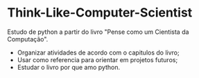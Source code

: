 # Think-Like-Computer-Scientist
Estudo de python a partir do livro "Pense como um Cientista da Computação".
- Organizar atividades de acordo com o capitulos do livro;
- Usar como referencia para orientar em projetos futuros;
- Estudar o livro por que amo python.
